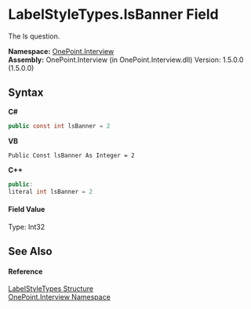 # LabelStyleTypes.lsBanner Field
 

The ls question.

**Namespace:**&nbsp;<a href="N_OnePoint_Interview">OnePoint.Interview</a><br />**Assembly:**&nbsp;OnePoint.Interview (in OnePoint.Interview.dll) Version: 1.5.0.0 (1.5.0.0)

## Syntax

**C#**<br />
``` C#
public const int lsBanner = 2
```

**VB**<br />
``` VB
Public Const lsBanner As Integer = 2
```

**C++**<br />
``` C++
public:
literal int lsBanner = 2
```


#### Field Value
Type: Int32

## See Also


#### Reference
<a href="T_OnePoint_Interview_LabelStyleTypes">LabelStyleTypes Structure</a><br /><a href="N_OnePoint_Interview">OnePoint.Interview Namespace</a><br />
